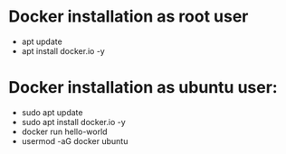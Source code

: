 # Docker installation as root user

* apt update
* apt install docker.io -y

# Docker installation as ubuntu user:

* sudo apt update
* sudo apt install docker.io -y
* docker run hello-world
* usermod -aG docker ubuntu